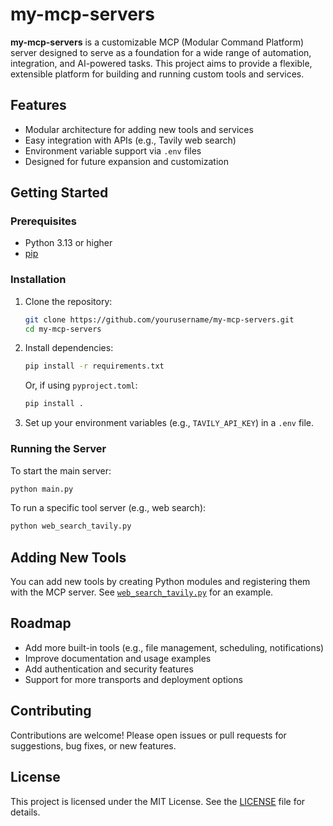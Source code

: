 # my-mcp-servers

**my-mcp-servers** is a customizable MCP (Modular Command Platform) server designed to serve as a foundation for a wide range of automation, integration, and AI-powered tasks. This project aims to provide a flexible, extensible platform for building and running custom tools and services.

## Features

- Modular architecture for adding new tools and services
- Easy integration with APIs (e.g., Tavily web search)
- Environment variable support via `.env` files
- Designed for future expansion and customization

## Getting Started

### Prerequisites

- Python 3.13 or higher
- [pip](https://pip.pypa.io/en/stable/)

### Installation

1. Clone the repository:
    ```sh
    git clone https://github.com/yourusername/my-mcp-servers.git
    cd my-mcp-servers
    ```

2. Install dependencies:
    ```sh
    pip install -r requirements.txt
    ```
    Or, if using `pyproject.toml`:
    ```sh
    pip install .
    ```

3. Set up your environment variables (e.g., `TAVILY_API_KEY`) in a `.env` file.

### Running the Server

To start the main server:
```sh
python main.py
```

To run a specific tool server (e.g., web search):
```sh
python web_search_tavily.py
```

## Adding New Tools

You can add new tools by creating Python modules and registering them with the MCP server. See [`web_search_tavily.py`](web_search_tavily.py) for an example.

## Roadmap

- Add more built-in tools (e.g., file management, scheduling, notifications)
- Improve documentation and usage examples
- Add authentication and security features
- Support for more transports and deployment options

## Contributing

Contributions are welcome! Please open issues or pull requests for suggestions, bug fixes, or new features.

## License

This project is licensed under the MIT License. See the [LICENSE](LICENSE) file for details.